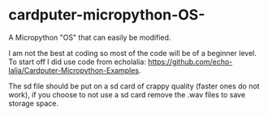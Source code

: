 # cardputer-micropython-OS-
A Micropython "OS" that can easily be modified.



I am not the best at coding so most of the code will be of a beginner level.
To start off I did use code from echolalia: https://github.com/echo-lalia/Cardputer-Micropython-Examples.

The sd file should be put on a sd card of crappy quality (faster ones do not work), if you choose to not use a sd card remove the .wav files to save storage space.
